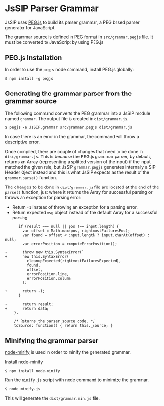 JsSIP Parser Grammar
======================

JsSIP uses [PEG.js](https://github.com/dmajda/pegjs) to build its parser grammar, a PEG based parser generator for JavaScript.

The grammar source is defined in PEG format in `src/grammar.pegjs` file. It must be converted to JavaScript by using PEG.js


PEG.js Installation
------------------

In order to use the `pegjs` node command, install PEG.js globally:

    $ npm install -g pegjs


Generating the grammar parser from the grammar source
-----------------------------------------------------

The following command converts the PEG grammar into a JsSIP module named `grammar`. The output file is created in `dist/grammar.js`.

    $ pegjs -e JsSIP.grammar src/grammar.pegjs dist/grammar.js

In case there is an error in the grammar, the command will throw a descriptive error.

Once compiled, there are couple of changes that need to be done in `dist/grammar.js`. This is because the PEG.js grammar parser, by default, returns an Array (representing a splitted version of the input) if the input matched the given rule, but JsSIP `grammar.pegjs` generates internally a SIP Header Oject instead and this is what JsSIP expects as the result of the `grammar.parse()` function.

The changes to be done in `dist/grammar.js` file are located at the end of the `parse()` function, just where it returns the Array for successful parsing or throws an exception for parsing error:

* Return `-1` instead of throwing an exception for a parsing error.
* Return expected `msg` object instead of the default Array for a successful parsing.

```
      if (result === null || pos !== input.length) {
        var offset = Math.max(pos, rightmostFailuresPos);
        var found = offset < input.length ? input.charAt(offset) : null;
        var errorPosition = computeErrorPosition();

-       throw new this.SyntaxError(`
+       new this.SyntaxError(
          cleanupExpected(rightmostFailuresExpected),
          found,
          offset,
          errorPosition.line,
          errorPosition.column
        );

+       return -1;
      }

-       return result;
+       return data;
    },

    /* Returns the parser source code. */
    toSource: function() { return this._source; }
```

Minifying the grammar parser
-----------------------------

[node-minify](https://github.com/srod/node-minify) is used in order to minify the generated grammar.

Install node-minify

    $ npm install node-minify

Run the `minify.js` script with node command to minimize the grammar.

    $ node minify.js

This will generate the `dist/grammar.min.js` file.